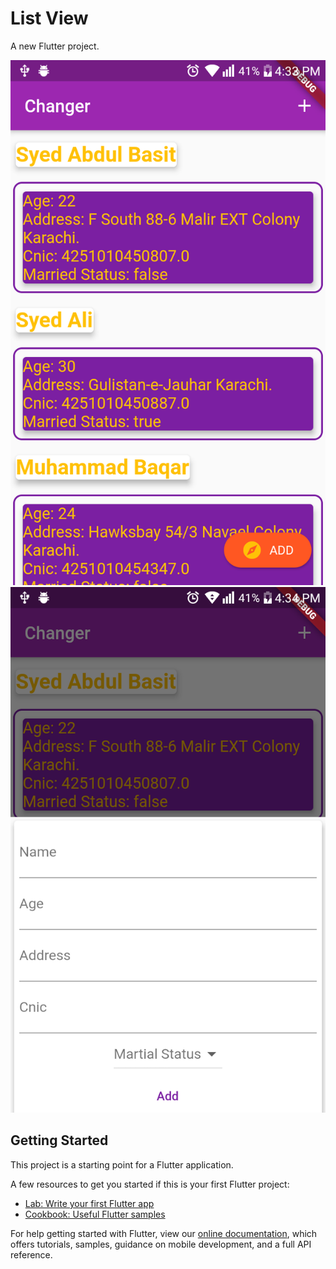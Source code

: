 # List View

A new Flutter project.

<img src="/Snapshots/Capture+_2020-12-24-16-33-54.png">
<br>
<img src="/Snapshots/Capture+_2020-12-24-16-34-14.png">
<br>

## Getting Started

This project is a starting point for a Flutter application.

A few resources to get you started if this is your first Flutter project:

- [Lab: Write your first Flutter app](https://flutter.dev/docs/get-started/codelab)
- [Cookbook: Useful Flutter samples](https://flutter.dev/docs/cookbook)

For help getting started with Flutter, view our
[online documentation](https://flutter.dev/docs), which offers tutorials,
samples, guidance on mobile development, and a full API reference.
